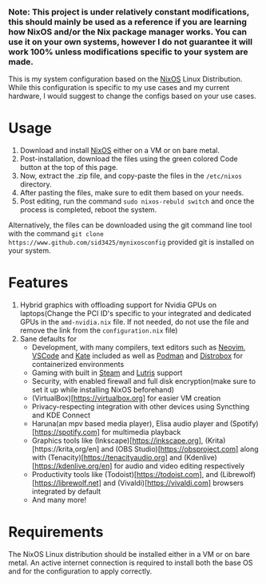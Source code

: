 ### Note: This project is under relatively constant modifications, this should mainly be used as a reference if you are learning how NixOS and/or the Nix package manager works. You can use it on your own systems, however I do not guarantee it will work 100% unless modifications specific to your system are made.

This is my system configuration based on the [NixOS](https://nixos.org) Linux Distribution. While this configuration is specific to my use cases and my current hardware, I would suggest to change the configs based on your use cases.

# Usage
1. Download and install [NixOS](https://nixos.org/download) either on a VM or on bare metal.
2. Post-installation, download the files using the green colored Code button at the top of this page.
3. Now, extract the .zip file, and copy-paste the files in the `/etc/nixos` directory.
4. After pasting the files, make sure to edit them based on your needs.
5. Post editing, run the command `sudo nixos-rebuld switch` and once the process is completed, reboot the system.

Alternatively, the files can be downloaded using the git command line tool with the command `git clone https://www.github.com/sid3425/mynixosconfig` provided git is installed on your system.

# Features
1. Hybrid graphics with offloading support for Nvidia GPUs on laptops(Change the PCI ID's specific to your integrated and dedicated GPUs in the `amd-nvidia.nix` file. If not needed, do not use the file and remove the link from the `configuration.nix` file)
2. Sane defaults for
   - Development, with many compilers, text editors such as [Neovim](https://neovim.io/), [VSCode](https://code.visualstudio.com/) and [Kate](https://kate-editor.org/) included as well as [Podman](https://podman.io/) and [Distrobox](https://github.com/89luca89/distrobox) for containerized environments
   - Gaming with built in [Steam](https://store.steampowered.com/) and [Lutris](https://lutris.net) support
   - Security, with enabled firewall and full disk encryption(make sure to set it up while installing NixOS beforehand)
   - (VirtualBox)[https://virtualbox.org] for easier VM creation
   - Privacy-respecting integration with other devices using Syncthing and KDE Connect
   - Haruna(an mpv based media player), Elisa audio player and (Spotify)[https://spotify.com] for multimedia playback
   - Graphics tools like (Inkscape)[https://inkscape.org], (Krita)[https://krita,org/en] and (OBS Studio)[https://obsproject.com] along with (Tenacity)[https://tenacityaudio.org] and (Kdenlive)[https://kdenlive.org/en] for audio and video editing respectively
   - Productivity tools like (Todoist)[https://todoist.com], and (Librewolf)[https://librewolf.net] and (Vivaldi)[https://vivaldi.com] browsers integrated by default
   - And many more!

# Requirements
The NixOS Linux distribution should be installed either in a VM or on bare metal. An active internet connection is required to install both the base OS and for the configuration to apply correctly.

